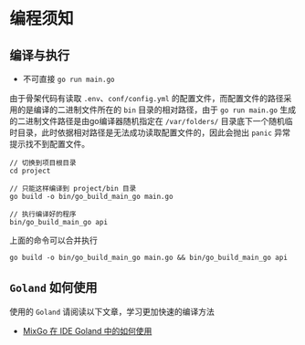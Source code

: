 # 编程须知

## 编译与执行

- 不可直接 `go run main.go`

由于骨架代码有读取 `.env`、`conf/config.yml` 的配置文件，而配置文件的路径采用的是编译的二进制文件所在的 `bin` 目录的相对路径，由于 `go run main.go` 生成的二进制文件路径是由go编译器随机指定在 `/var/folders/` 目录底下一个随机临时目录，此时依据相对路径是无法成功读取配置文件的，因此会抛出 `panic` 异常提示找不到配置文件。

```
// 切换到项目根目录
cd project

// 只能这样编译到 project/bin 目录
go build -o bin/go_build_main_go main.go

// 执行编译好的程序
bin/go_build_main_go api
```

上面的命令可以合并执行

```
go build -o bin/go_build_main_go main.go && bin/go_build_main_go api
```

## `Goland` 如何使用

使用的 `Goland` 请阅读以下文章，学习更加快速的编译方法

- [MixGo 在 IDE Goland 中的如何使用](https://zhuanlan.zhihu.com/p/391857663)


